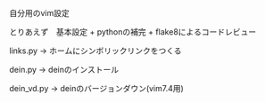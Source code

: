 自分用のvim設定

とりあえず　基本設定 + pythonの補完 + flake8によるコードレビュー

links.py → ホームにシンボリックリンクをつくる

dein.py → deinのインストール

dein_vd.py → deinのバージョンダウン(vim7.4用)

